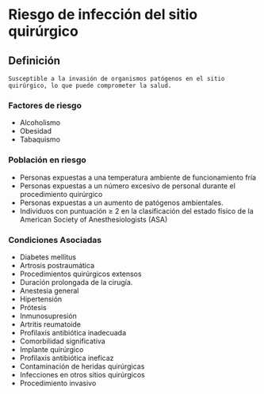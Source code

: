 # Riesgo de infección del sitio quirúrgico
## Definición
	Susceptible a la invasión de organismos patógenos en el sitio quirúrgico, lo que puede comprometer la salud.

### Factores de riesgo
- Alcoholismo
- Obesidad
- Tabaquismo


### Población en riesgo
- Personas expuestas a una 
temperatura ambiente de 
funcionamiento fría   
- Personas expuestas a un número 
excesivo de personal durante el 
procedimiento quirúrgico    
- Personas expuestas a un 
aumento de patógenos 
ambientales.   
- Individuos con puntuación ≥ 2 en la 
clasificación del estado físico de la 
American Society of 
Anesthesiologists (ASA)

### Condiciones Asociadas
- Diabetes mellitus  
- Artrosis postraumática  
- Procedimientos quirúrgicos 
extensos  
- Duración prolongada de la 
cirugía.   
- Anestesia general
- Hipertensión  
- Prótesis  
- Inmunosupresión  
- Artritis reumatoide  
- Profilaxis antibiótica inadecuada  
- Comorbilidad significativa  
- Implante quirúrgico  
- Profilaxis antibiótica ineficaz  
- Contaminación de heridas 
quirúrgicas   
- Infecciones en otros sitios 
quirúrgicos  
- Procedimiento invasivo   